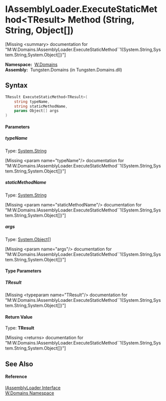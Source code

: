 IAssemblyLoader.ExecuteStaticMethod&lt;TResult> Method (String, String, Object[])
=================================================================================
  
[Missing &lt;summary> documentation for "M:W.Domains.IAssemblyLoader.ExecuteStaticMethod``1(System.String,System.String,System.Object[])"]


  **Namespace:**  [W.Domains][1]  
  **Assembly:**  Tungsten.Domains (in Tungsten.Domains.dll)

Syntax
------

```csharp
TResult ExecuteStaticMethod<TResult>(
	string typeName,
	string staticMethodName,
	params Object[] args
)

```

#### Parameters

##### *typeName*
Type: [System.String][2]  

[Missing &lt;param name="typeName"/> documentation for "M:W.Domains.IAssemblyLoader.ExecuteStaticMethod``1(System.String,System.String,System.Object[])"]


##### *staticMethodName*
Type: [System.String][2]  

[Missing &lt;param name="staticMethodName"/> documentation for "M:W.Domains.IAssemblyLoader.ExecuteStaticMethod``1(System.String,System.String,System.Object[])"]


##### *args*
Type: [System.Object][3][]  

[Missing &lt;param name="args"/> documentation for "M:W.Domains.IAssemblyLoader.ExecuteStaticMethod``1(System.String,System.String,System.Object[])"]


#### Type Parameters

##### *TResult*

[Missing &lt;typeparam name="TResult"/> documentation for "M:W.Domains.IAssemblyLoader.ExecuteStaticMethod``1(System.String,System.String,System.Object[])"]


#### Return Value
Type: **TResult**  

[Missing &lt;returns> documentation for "M:W.Domains.IAssemblyLoader.ExecuteStaticMethod``1(System.String,System.String,System.Object[])"]


See Also
--------

#### Reference
[IAssemblyLoader Interface][4]  
[W.Domains Namespace][1]  

[1]: ../README.md
[2]: http://msdn.microsoft.com/en-us/library/s1wwdcbf
[3]: http://msdn.microsoft.com/en-us/library/e5kfa45b
[4]: README.md
[5]: ../../_icons/Help.png